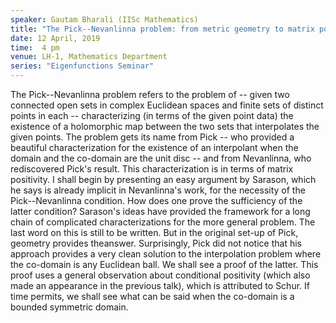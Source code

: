 ```yaml
---
speaker: Gautam Bharali (IISc Mathematics)
title: "The Pick--Nevanlinna problem: from metric geometry to matrix positivity"
date: 12 April, 2019
time:  4 pm
venue: LH-1, Mathematics Department
series: "Eigenfunctions Seminar"
---
```


The Pick--Nevanlinna problem refers to the problem of -- given two connected
open sets in complex Euclidean spaces and finite sets of distinct points in
each -- characterizing (in terms of the given point data) the existence of a
holomorphic map between the two sets that interpolates the given points. The
problem gets its name from Pick -- who provided a beautiful characterization
for the existence of an interpolant when the domain and the co-domain are the
unit disc -- and from Nevanlinna, who rediscovered Pick's result. This
characterization is in terms of matrix positivity. I shall begin by presenting
an easy argument by Sarason, which he says is already implicit in Nevanlinna's
work, for the necessity of the Pick--Nevanlinna condition. How does one prove
the sufficiency of the latter condition? Sarason's ideas have provided the
framework for a long chain of complicated characterizations for the more
general problem. The last word on this is still to be written. But in the
original set-up of Pick, geometry provides the ​answer. Surprisingly, Pick did
not notice that his approach provides a very clean solution to the interpolation
problem where the co-domain is any Euclidean ball. We shall see a proof of the latter.
This proof uses a general observation about conditional positivity (which also made an
appearance in the previous talk)​, which is attributed to Schur. If time permits, we
shall see what can be said when the co-domain is a bounded symmetric domain.
